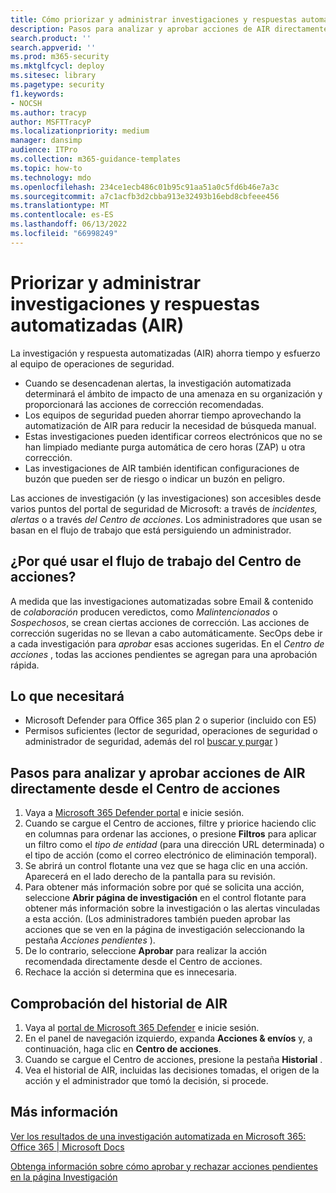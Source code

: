 ```yaml
---
title: Cómo priorizar y administrar investigaciones y respuestas automatizadas (AIR).
description: Pasos para analizar y aprobar acciones de AIR directamente desde el Centro de acciones. Cuando se desencadenan alertas, la investigación y respuesta automatizadas (AIR) determina el ámbito de impacto de una amenaza en su organización y proporciona las acciones de corrección recomendadas.
search.product: ''
search.appverid: ''
ms.prod: m365-security
ms.mktglfcycl: deploy
ms.sitesec: library
ms.pagetype: security
f1.keywords:
- NOCSH
ms.author: tracyp
author: MSFTTracyP
ms.localizationpriority: medium
manager: dansimp
audience: ITPro
ms.collection: m365-guidance-templates
ms.topic: how-to
ms.technology: mdo
ms.openlocfilehash: 234ce1ecb486c01b95c91aa51a0c5fd6b46e7a3c
ms.sourcegitcommit: a7c1acfb3d2cbba913e32493b16ebd8cbfeee456
ms.translationtype: MT
ms.contentlocale: es-ES
ms.lasthandoff: 06/13/2022
ms.locfileid: "66998249"
---
```

# <a name="prioritize-and-manage-automated-investigations-and-response-air"></a>Priorizar y administrar investigaciones y respuestas automatizadas (AIR)

La investigación y respuesta automatizadas (AIR) ahorra tiempo y esfuerzo al equipo de operaciones de seguridad.

- Cuando se desencadenan alertas, la investigación automatizada determinará el ámbito de impacto de una amenaza en su organización y proporcionará las acciones de corrección recomendadas.
- Los equipos de seguridad pueden ahorrar tiempo aprovechando la automatización de AIR para reducir la necesidad de búsqueda manual.
- Estas investigaciones pueden identificar correos electrónicos que no se han limpiado mediante purga automática de cero horas (ZAP) u otra corrección.
- Las investigaciones de AIR también identifican configuraciones de buzón que pueden ser de riesgo o indicar un buzón en peligro.

Las acciones de investigación (y las investigaciones) son accesibles desde varios puntos del portal de seguridad de Microsoft: a través de *incidentes, alertas* o a través *del Centro de acciones*. Los administradores que usan se basan en el flujo de trabajo que está persiguiendo un administrador.

## <a name="why-use-the-action-center-workflow"></a>¿Por qué usar el flujo de trabajo del Centro de acciones?

A medida que las investigaciones automatizadas sobre Email & contenido de *colaboración* producen veredictos, como *Malintencionados* o *Sospechosos*, se crean ciertas acciones de corrección. Las acciones de corrección sugeridas no se llevan a cabo automáticamente. SecOps debe ir a cada investigación para *aprobar* esas acciones sugeridas. En el *Centro de acciones* , todas las acciones pendientes se agregan para una aprobación rápida.

## <a name="what-youll-need"></a>Lo que necesitará

- Microsoft Defender para Office 365 plan 2 o superior (incluido con E5)
- Permisos suficientes (lector de seguridad, operaciones de seguridad o administrador de seguridad, además del rol [buscar y purgar](../permissions-microsoft-365-security-center.md) )

## <a name="steps-to-analyze-and-approve-air-actions-directly-from-the-action-center"></a>Pasos para analizar y aprobar acciones de AIR directamente desde el Centro de acciones

1. Vaya a [Microsoft 365 Defender portal](https://security.microsoft.com/action-center) e inicie sesión.
2. Cuando se cargue el Centro de acciones, filtre y priorice haciendo clic en columnas para ordenar las acciones, o presione **Filtros** para aplicar un filtro como el *tipo de entidad* (para una dirección URL determinada) o el tipo de acción (como el correo electrónico de eliminación temporal).
3. Se abrirá un control flotante una vez que se haga clic en una acción. Aparecerá en el lado derecho de la pantalla para su revisión.
4. Para obtener más información sobre por qué se solicita una acción, seleccione **Abrir página de investigación** en el control flotante para obtener más información sobre la investigación o las alertas vinculadas a esta acción. (Los administradores también pueden aprobar las acciones que se ven en la página de investigación seleccionando la pestaña *Acciones pendientes* ).
5. De lo contrario, seleccione **Aprobar** para realizar la acción recomendada directamente desde el Centro de acciones.
6. Rechace la acción si determina que es innecesaria.

## <a name="check-air-history"></a>Comprobación del historial de AIR

1. Vaya al [portal de Microsoft 365 Defender](https://security.microsoft.com) e inicie sesión.
2. En el panel de navegación izquierdo, expanda **Acciones & envíos** y, a continuación, haga clic en **Centro de acciones**.
3. Cuando se cargue el Centro de acciones, presione la pestaña **Historial** .
4. Vea el historial de AIR, incluidas las decisiones tomadas, el origen de la acción y el administrador que tomó la decisión, si procede.

## <a name="more-information"></a>Más información

[Ver los resultados de una investigación automatizada en Microsoft 365: Office 365 | Microsoft Docs](../air-view-investigation-results.md)

[Obtenga información sobre cómo aprobar y rechazar acciones pendientes en la página Investigación](../air-review-approve-pending-completed-actions.md)
